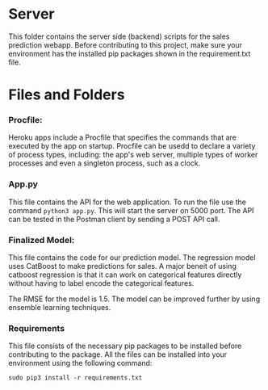 # Server
This folder contains the server side (backend) scripts for the sales prediction webapp. Before contributing to this project, make sure your environment has the installed pip packages shown in the requirement.txt file.

# Files and Folders

### Procfile:

Heroku apps include a Procfile that specifies the commands that are executed by the app on startup. Procfile can be usedd to declare a variety of process types, including: the app's web server, multiple types of worker processes and even a singleton process, such as a clock.

### App.py
This file contains the API for the web application. To run the file use the command ```python3 app.py```. This will start the server on 5000 port. The API can be tested in the Postman client by sending a POST API call. 

### Finalized Model:
This file contains the code for our prediction model. The regression model uses CatBoost to make predictions for sales. A major beneit of using catboost regression is that it can work on categorical features directly without having to label encode the categorical features.

The RMSE for the model is 1.5. The model can be improved further by using ensemble learning techniques.

### Requirements
This file consists of the necessary pip packages to be installed before contributing to the package. All the files can be installed into your environment using the following command:
```
sudo pip3 install -r requirements.txt
```
